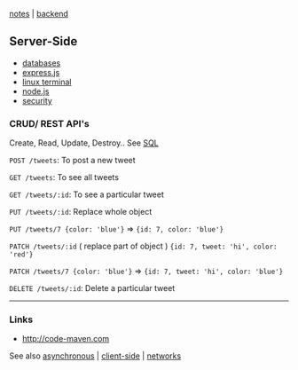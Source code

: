 [notes](notes.md) | [backend](backend.md)

## Server-Side
- [databases](databases.md)
- [express.js](javascript/express.md)
- [linux terminal](linuxTerminal.md)
- [node.js](javascript/node.md)
- [security](security.md)

### CRUD/ REST API's
Create, Read, Update, Destroy.. See [SQL](../SQL.md)

`POST /tweets`: To post a new tweet

`GET /tweets`: To see all tweets

`GET /tweets/:id`: To see a particular tweet

`PUT /tweets/:id`: Replace whole object

`PUT /tweets/7 {color: 'blue'}` => `{id: 7, color: 'blue'}`

`PATCH /tweets/:id` ( replace part of object ) `{id: 7, tweet: 'hi', color: 'red'}`

`PATCH /tweets/7 {color: 'blue'}` =>  `{id: 7, tweet: 'hi', color: 'blue'}`

`DELETE /tweets/:id`: Delete a particular tweet


---

### Links
- http://code-maven.com

See also [asynchronous](async.md) | [client-side](client-side.md) | [networks](networks/index.md)
